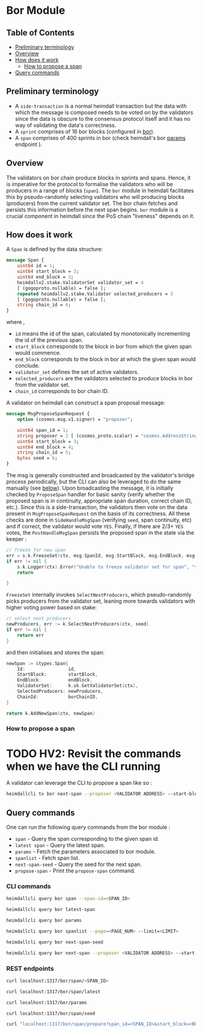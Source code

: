 # Bor Module

<!-- TODO HV2 - update/verify the query, cli, and REST behaviour -->

## Table of Contents

* [Preliminary terminology](#preliminary-terminology)
* [Overview](#overview)
* [How does it work](#how-does-it-work)
	* [How to propose a span](#how-to-propose-a-span)
* [Query commands](#query-commands)


## Preliminary terminology

* A `side-transaction` is a normal heimdall transaction but the data with which the message is composed needs to be voted on by the validators since the data is obscure to the consensus protocol itself and it has no way of validating the data's correctness.
* A `sprint` comprises of 16 bor blocks (configured in [bor](https://github.com/maticnetwork/launch/blob/fe86ba6cd16e5c36067a5ae49c0bad62ce8b1c3f/mainnet-v1/sentry/validator/bor/genesis.json#L26C18-L28)).
* A `span` comprises of 400 sprints in bor (check heimdall's bor [params](https://heimdall-api.polygon.technology/bor/params) endpoint ).

## Overview

The validators on bor chain produce blocks in sprints and spans. Hence, it is imperative for the protocol to formalise the validators who will be producers in a range of blocks (`span`). The `bor` module in heimdall facilitates this by pseudo-randomly selecting validators who will producing blocks (producers) from the current validator set. The bor chain fetches and persists this information before the next span begins. `bor` module is a crucial component in heimdall since the PoS chain "liveness" depends on it.

## How does it work

A `Span` is defined by the data structure:

```protobuf
message Span {
	uint64 id = 1;
	uint64 start_block = 2;
	uint64 end_block = 3;
	heimdallv2.stake.ValidatorSet validator_set = 4
	[ (gogoproto.nullable) = false ];
	repeated heimdallv2.stake.Validator selected_producers = 5
	[ (gogoproto.nullable) = false ];
	string chain_id = 6;
}
```
where ,

* `id` means the id of the span, calculated by monotonically incrementing the id of the previous span.
* `start_block` corresponds to the block in bor from which the given span would commence.
* `end_block` corresponds to the block in bor at which the given span would conclude.
* `validator_set` defines the set of active validators.
* `selected_producers` are the validators selected to produce blocks in bor from the validator set.
* `chain_id` corresponds to bor chain ID.

A validator on heimdall can construct a span proposal message:

```protobuf
message MsgProposeSpanRequest {
	option (cosmos.msg.v1.signer) = "proposer";

	uint64 span_id = 1;
	string proposer = 2 [ (cosmos_proto.scalar) = "cosmos.AddressString" ];
	uint64 start_block = 3;
	uint64 end_block = 4;
	string chain_id = 5;
	bytes seed = 6;
}
```

The msg is generally constructed and broadcasted by the validator's bridge process periodically, but the CLI can also be leveraged to do the same manually (see [below](#how-does-it-work)). Upon broadcasting the message, it is initially checked by `ProposeSpan` handler for basic sanity (verify whether the proposed span is in continuity, appropriate span duration, correct chain ID, etc.). Since this is a side-transaction, the validators then vote on the data present in `MsgProposeSpanRequest` on the basis of its correctness. All these checks are done in `SideHandleMsgSpan` (verifying `seed`, span continuity, etc) and if correct, the validator would vote `YES`.
Finally, if there are 2/3+ `YES` votes, the `PostHandleMsgSpan` persists the proposed span in the state via the keeper :  

```go
// freeze for new span
err = s.k.FreezeSet(ctx, msg.SpanId, msg.StartBlock, msg.EndBlock, msg.ChainId, common.Hash(msg.Seed))
if err != nil {
	s.k.Logger(ctx).Error("Unable to freeze validator set for span", "span id", msg.SpanId, "error", err)
	return

}
```

`FreezeSet` internally invokes `SelectNextProducers`, which pseudo-randomly picks producers from the validator set, leaning more towards validators with higher voting power based on stake:

```go
// select next producers
newProducers, err := k.SelectNextProducers(ctx, seed)
if err != nil {
	return err
}
```

and then initialises and stores the span:

```go
newSpan := &types.Span{
	Id:                id,
	StartBlock:        startBlock,
	EndBlock:          endBlock,
	ValidatorSet:      k.sk.GetValidatorSet(ctx),
	SelectedProducers: newProducers,
	ChainId:           borChainID,
}

return k.AddNewSpan(ctx, newSpan)
```

### How to propose a span
# TODO HV2: Revisit the commands when we have the CLI running 

A validator can leverage the CLI to propose a span like so :

```bash
heimdallcli tx bor next-span --proposer <VALIDATOR ADDRESS> --start-block <BOR_START_BLOCK> --span-id <SPAN_ID> --bor-chain-id <BOR_CHAIN_ID>
```

## Query commands

One can run the following query commands from the bor module :

* `span` - Query the span corresponding to the given span id.
* `latest span` - Query the latest span.
* `params` - Fetch the parameters associated to bor module.
* `spanlist` - Fetch span list.
* `next-span-seed` - Query the seed for the next span.
* `propose-span` - Print the `propose-span` command.

### CLI commands

```bash
heimdallcli query bor span --span-id=<SPAN_ID>
```

```bash
heimdallcli query bor latest-span
```

```bash
heimdallcli query bor params
```

```bash
heimdallcli query bor spanlist --page=<PAGE_NUM> --limit=<LIMIT>
```

```bash
heimdallcli query bor next-span-seed
```

```bash
heimdallcli query bor next-span --proposer <VALIDATOR ADDRESS> --start-block <BOR_START_BLOCK> --span-id <SPAN_ID> --bor-chain-id <BOR_CHAIN_ID>
```

### REST endpoints

```bash
curl localhost:1317/bor/span/<SPAN_ID>
```

```bash
curl localhost:1317/bor/span/latest
```

```bash
curl localhost:1317/bor/params
```

```bash
curl localhost:1317/bor/span/seed
```

```bash
curl "localhost:1317/bor/span/prepare?span_id=<SPAN_ID>&start_block=<BOR_START_BLOCK>&chain_id="<BOR_CHAIN_ID>""
```
